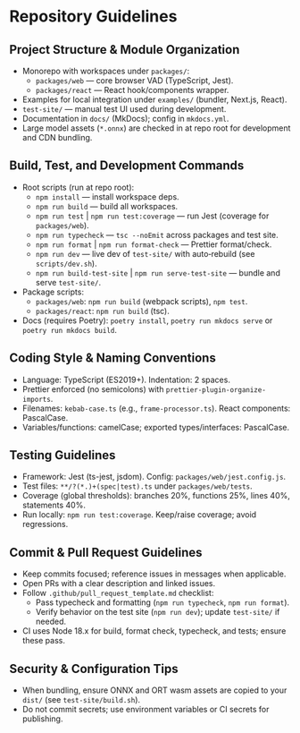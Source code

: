 # Repository Guidelines

## Project Structure & Module Organization
- Monorepo with workspaces under `packages/`:
  - `packages/web` — core browser VAD (TypeScript, Jest).
  - `packages/react` — React hook/components wrapper.
- Examples for local integration under `examples/` (bundler, Next.js, React).
- `test-site/` — manual test UI used during development.
- Documentation in `docs/` (MkDocs); config in `mkdocs.yml`.
- Large model assets (`*.onnx`) are checked in at repo root for development and CDN bundling.

## Build, Test, and Development Commands
- Root scripts (run at repo root):
  - `npm install` — install workspace deps.
  - `npm run build` — build all workspaces.
  - `npm run test` | `npm run test:coverage` — run Jest (coverage for `packages/web`).
  - `npm run typecheck` — `tsc --noEmit` across packages and test site.
  - `npm run format` | `npm run format-check` — Prettier format/check.
  - `npm run dev` — live dev of `test-site/` with auto‑rebuild (see `scripts/dev.sh`).
  - `npm run build-test-site` | `npm run serve-test-site` — bundle and serve `test-site/`.
- Package scripts:
  - `packages/web`: `npm run build` (webpack scripts), `npm test`.
  - `packages/react`: `npm run build` (tsc).
- Docs (requires Poetry): `poetry install`, `poetry run mkdocs serve` or `poetry run mkdocs build`.

## Coding Style & Naming Conventions
- Language: TypeScript (ES2019+). Indentation: 2 spaces.
- Prettier enforced (no semicolons) with `prettier-plugin-organize-imports`.
- Filenames: `kebab-case.ts` (e.g., `frame-processor.ts`). React components: PascalCase.
- Variables/functions: camelCase; exported types/interfaces: PascalCase.

## Testing Guidelines
- Framework: Jest (ts-jest, jsdom). Config: `packages/web/jest.config.js`.
- Test files: `**/?(*.)+(spec|test).ts` under `packages/web/tests`.
- Coverage (global thresholds): branches 20%, functions 25%, lines 40%, statements 40%.
- Run locally: `npm run test:coverage`. Keep/raise coverage; avoid regressions.

## Commit & Pull Request Guidelines
- Keep commits focused; reference issues in messages when applicable.
- Open PRs with a clear description and linked issues.
- Follow `.github/pull_request_template.md` checklist:
  - Pass typecheck and formatting (`npm run typecheck`, `npm run format`).
  - Verify behavior on the test site (`npm run dev`); update `test-site/` if needed.
- CI uses Node 18.x for build, format check, typecheck, and tests; ensure these pass.

## Security & Configuration Tips
- When bundling, ensure ONNX and ORT wasm assets are copied to your `dist/` (see `test-site/build.sh`).
- Do not commit secrets; use environment variables or CI secrets for publishing.

